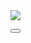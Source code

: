 <div align="left">
  <img align="center" src="https://github-readme-stats.vercel.app/api/top-langs/?username=Dogshihtzuamora&bg_color=0000&title_color=4493f8&text_color=4493f8&border_color=0000&hide_progress=true&langs_count=20&layout=compact" />
</div>


<button></button>
